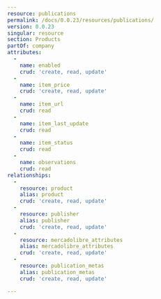 ```yaml
---
resource: publications
permalink: /docs/0.0.23/resources/publications/
version: 0.0.23
singular: resource
section: Products
partOf: company
attributes:
  -
    name: enabled
    crud: 'create, read, update'
  -
    name: item_price
    crud: 'create, read, update'
  -
    name: item_url
    crud: read
  -
    name: item_last_update
    crud: read
  -
    name: item_status
    crud: read
  -
    name: observations
    crud: read
relationships:
  -
    resource: product
    alias: product
    crud: 'create, read, update'
  -
    resource: publisher
    alias: publisher
    crud: 'create, read, update'
  -
    resource: mercadolibre_attributes
    alias: mercadolibre_attributes
    crud: 'create, read, update'
  -
    resource: publication_metas
    alias: publication_metas
    crud: 'create, read, update'

---
```

